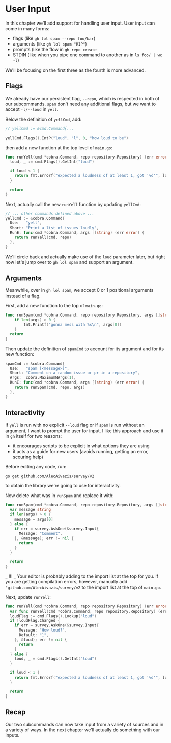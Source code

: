 # User Input

In this chapter we'll add support for handling user input. User input can come in many forms:

- flags (like `gh lol spam --repo foo/bar`)
- arguments (like `gh lol spam "RIP"`)
- prompts (like the flow in `gh repo create`
- STDIN (like when you pipe one command to another as in `ls foo/ | wc -l`)

We'll be focusing on the first three as the fourth is more advanced.

## Flags

We already have our persistent flag, `--repo`, which is respected in both of our subcommands. `spam` don't need any additional flags, but we want to accept `-l/--loud` in `yell`.

Below the definition of `yellCmd`, add:

```go
// yellCmd := &cmd.Command{...

yellCmd.Flags().IntP("loud", "l", 0, "how loud to be")
```

then add a new function at the top level of `main.go`:

```go
func runYell(cmd *cobra.Command, repo repository.Repository) (err error) {
  loud, _ := cmd.Flags().GetInt("loud")

  if loud < 1 {
    return fmt.Errorf("expected a loudness of at least 1, got '%d'", loud)
  }

  return
}
```

Next, actually call the new `runYell` function by updating `yellCmd`:

```go
// ... other commands defined above ...
yellCmd := &cobra.Command{
  Use:   "yell",
  Short: "Print a list of issues loudly",
  RunE: func(cmd *cobra.Command, args []string) (err error) {
    return runYell(cmd, repo)
  },
}
```

We'll circle back and actually make use of the `loud` parameter later, but right now let's jump over to `gh lol spam` and support an argument.

## Arguments

Meanwhile, over in `gh lol spam`, we accept 0 or 1 positional arguments instead of a flag.

First, add a new function to the top of `main.go`:

```go
func runSpam(cmd *cobra.Command, repo repository.Repository, args []string) (err error) {
	if len(args) > 0 {
		fmt.Printf("gonna mess with %s\n", args[0])
	}
  return
}
```

Then update the definition of `spamCmd` to account for its argument and for its new function:

```go
spamCmd := &cobra.Command{
  Use:   "spam [<message>]",
  Short: "Comment on a random issue or pr in a repository",
  Args:  cobra.MaximumNArgs(1),
  RunE: func(cmd *cobra.Command, args []string) (err error) {
    return runSpam(cmd, repo, args)
  },
}
```

## Interactivity

If `yell` is run with no explicit `--loud` flag or if `spam` is run without an argument, I want to prompt the user for input. I like this approach and use it in `gh` itself for two reasons:

- it encourages scripts to be explicit in what options they are using
- it acts as a guide for new users (avoids running, getting an error, scouring help)


Before editing any code, run:

```bash
go get github.com/AlecAivazis/survey/v2
```

to obtain the library we're going to use for interactivity.

Now delete what was in `runSpam` and replace it with:

```go
func runSpam(cmd *cobra.Command, repo repository.Repository, args []string) (err error) {
  var message string
  if len(args) > 0 {
    message = args[0]
  } else {
    if err = survey.AskOne(&survey.Input{
      Message: "Comment",
    }, &message); err != nil {
      return
    }
  }

  return
}
```

_ !!! _ Your editor is probably adding to the import list at the top for you. If you are getting compilation errors, however, manually add `"github.com/AlecAivazis/survey/v2` to the import list at the top of `main.go`.

Next, update `runYell`:

```go
func runYell(cmd *cobra.Command, repo repository.Repository) (err error) {
  var func runYell(cmd *cobra.Command, repo repository.Repository) (err error)
  loudFlag := cmd.Flags().Lookup("loud")
  if !loudFlag.Changed {
    if err = survey.AskOne(&survey.Input{
      Message: "How loud?",
      Default: "1",
    }, &loud); err != nil {
      return
    }
  } else {
    loud, _ = cmd.Flags().GetInt("loud")
  }

  if loud < 1 {
    return fmt.Errorf("expected a loudness of at least 1, got '%d'", loud)
  }

  return
}
```

## Recap

Our two subcommands can now take input from a variety of sources and in a variety of ways. In the next chapter we'll actually do something with our inputs.
